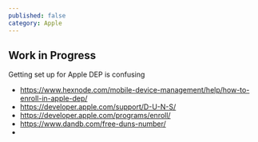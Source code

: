 ```yaml
---
published: false
category: Apple
---
```


## Work in Progress

Getting set up for Apple DEP is confusing

- https://www.hexnode.com/mobile-device-management/help/how-to-enroll-in-apple-dep/
- https://developer.apple.com/support/D-U-N-S/
- https://developer.apple.com/programs/enroll/
- https://www.dandb.com/free-duns-number/
- 

